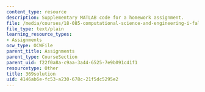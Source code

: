 ```yaml
---
content_type: resource
description: Supplementary MATLAB code for a homework assignment.
file: /media/courses/18-085-computational-science-and-engineering-i-fall-2008/4146ab6efc53a230678c21f5dc5295e2_369solution.m
file_type: text/plain
learning_resource_types:
- Assignments
ocw_type: OCWFile
parent_title: Assignments
parent_type: CourseSection
parent_uid: f22f0a8a-c9aa-3a44-6525-7e9b091c41f1
resourcetype: Other
title: 369solution
uid: 4146ab6e-fc53-a230-678c-21f5dc5295e2
---
```

